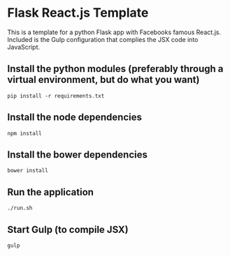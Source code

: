 # Flask React.js Template

This is a template for a python Flask app with Facebooks famous React.js.  Included is the Gulp configuration that complies the JSX code into JavaScript.

## Install the python modules (preferably through a virtual environment, but do what you want) 
`pip install -r requirements.txt`

## Install the node dependencies
`npm install`

## Install the bower dependencies
`bower install`

## Run the application
`./run.sh`

## Start Gulp (to compile JSX)
`gulp`